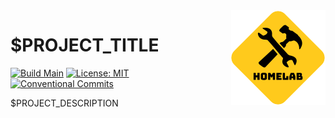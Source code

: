<img src="docs/images/logo.png" alt="logo" title="logo" align="right" height="152"/>

# $PROJECT_TITLE

[![Build Main](https://github.com/AkiKanellis/github-action-continuous-release-test/actions/workflows/build-main.yml/badge.svg)](https://github.com/AkiKanellis/github-action-continuous-release-test/actions/workflows/build-main.yml)
[![License: MIT](https://img.shields.io/badge/License-MIT-yellow.svg)](https://opensource.org/licenses/MIT)
[![Conventional Commits](https://img.shields.io/badge/Conventional%20Commits-1.0.0-yellow.svg)](https://conventionalcommits.org)

$PROJECT_DESCRIPTION

